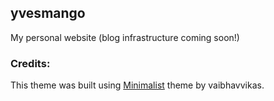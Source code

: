 ## yvesmango

My personal website 
(blog infrastructure coming soon!)

### Credits:

This theme was built using [Minimalist](https://github.com/vaibhavvikas/jekyll-theme-minimalistic) theme by vaibhavvikas.
